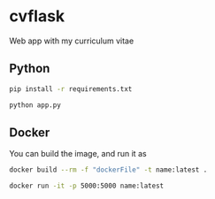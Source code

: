 # cvflask
 Web app with my curriculum vitae

<h2>Python</h2>

```bash
pip install -r requirements.txt

python app.py
```

<h2>Docker</h2>

You can build the image, and run it as

```bash
docker build --rm -f "dockerFile" -t name:latest .

docker run -it -p 5000:5000 name:latest
